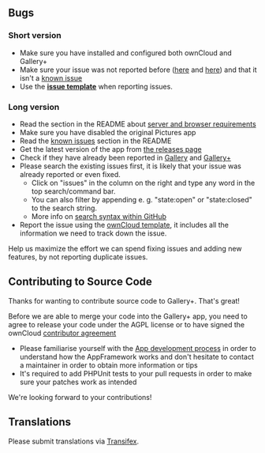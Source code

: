 ## Bugs 

### Short version

* Make sure you have installed and configured both ownCloud and Gallery+
* Make sure your issue was not reported before ([here](https://github.com/owncloud/gallery/issues) and [here](https://github.com/interfasys/galleryplus/issues)) and that it isn't a [known issue](https://github.com/interfasys/galleryplus/blob/master/README.md#known-issues)
* Use the [**issue template**](https://raw.githubusercontent.com/owncloud/core/master/issue_template.md) when reporting issues.

### Long version

* Read the section in the README about [server and browser requirements](https://github.com/interfasys/galleryplus/blob/master/README.md#requirements)
* Make sure you have disabled the original Pictures app
* Read the [known issues](https://github.com/interfasys/galleryplus/blob/master/README.md#known-issues) section in the README
* Get the latest version of the app from [the releases page](https://github.com/interfasys/galleryplus/releases)
* Check if they have already been reported in [Gallery](https://github.com/owncloud/gallery/issues) and [Gallery+](https://github.com/interfasys/galleryplus/issues)
* Please search the existing issues first, it is likely that your issue was already reported or even fixed.
  - Click on "issues" in the column on the right and type any word in the top search/command bar.
  - You can also filter by appending e. g. "state:open" or "state:closed" to the search string.
  - More info on [search syntax within GitHub](https://help.github.com/articles/searching-issues)
* Report the issue using the [ownCloud template](https://raw.githubusercontent.com/owncloud/core/master/issue_template.md), it includes all the information we need to track down the issue.

Help us maximize the effort we can spend fixing issues and adding new features, by not reporting duplicate issues.

## Contributing to Source Code

Thanks for wanting to contribute source code to Gallery+. That's great!

Before we are able to merge your code into the Gallery+ app, you need to agree to release your code under the AGPL license or to have signed the ownCloud [contributor agreement](https://owncloud.org/about/contributor-agreement/)

* Please familiarise yourself with the [App development process](https://owncloud.org/dev) in order to understand how the AppFramework works and don't hesitate to contact a maintainer in order to obtain more information or tips
* It's required to add PHPUnit tests to your pull requests in order to make sure your patches work as intended
 
We're looking forward to your contributions!

## Translations
Please submit translations via [Transifex][transifex].

[transifex]: https://www.transifex.com/projects/p/owncloud/
